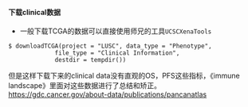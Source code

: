 #### 下载clinical数据

- 一般下载TCGA的数据可以直接使用师兄的工具`UCSCXenaTools` 

```shell
$ downloadTCGA(project = "LUSC", data_type = "Phenotype", 
             file_type = "Clinical Information",
             destdir = tempdir())
```

但是这样下载下来的clinical data没有直观的OS，PFS这些指标，《immune landscape》里面对这些数据进行了总结和矫正。https://gdc.cancer.gov/about-data/publications/pancanatlas